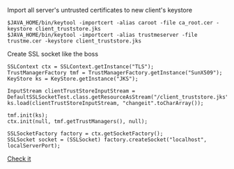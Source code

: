 Import all server's untrusted certificates to new client's keystore

```
$JAVA_HOME/bin/keytool -importcert -alias caroot -file ca_root.cer -keystore client_truststore.jks
$JAVA_HOME/bin/keytool -importcert -alias trustmeserver -file trustme.cer -keystore client_truststore.jks
```

Create SSL socket like the boss
```
SSLContext ctx = SSLContext.getInstance("TLS");
TrustManagerFactory tmf = TrustManagerFactory.getInstance("SunX509");
KeyStore ks = KeyStore.getInstance("JKS");

InputStream clientTrustStoreInputStream = DefaultSSLSocketTest.class.getResourceAsStream("/client_truststore.jks");
ks.load(clientTrustStoreInputStream, "changeit".toCharArray());

tmf.init(ks);
ctx.init(null, tmf.getTrustManagers(), null);

SSLSocketFactory factory = ctx.getSocketFactory();
SSLSocket socket = (SSLSocket) factory.createSocket("localhost", localServerPort);
```

[Check it](https://localhost:8443)